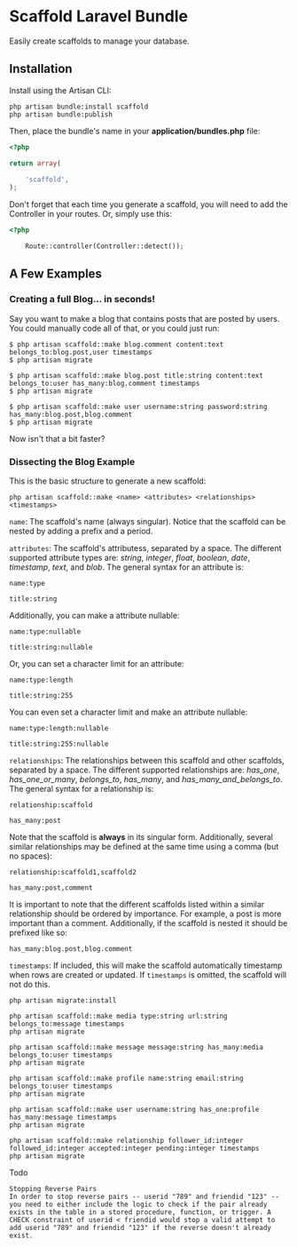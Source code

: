 # Scaffold Laravel Bundle

Easily create scaffolds to manage your database.

## Installation

Install using the Artisan CLI:

	php artisan bundle:install scaffold
	php artisan bundle:publish

Then, place the bundle's name in your **application/bundles.php** file:

```php
<?php

return array(

	'scaffold',
);
```

Don't forget that each time you generate a scaffold, you will need to add the
Controller in your routes. Or, simply use this:

```php
<?php

	Route::controller(Controller::detect());
```

## A Few Examples

### Creating a full Blog... in seconds!

Say you want to make a blog that contains posts that are posted by users. You could manually code all of that, or you
could just run:

	$ php artisan scaffold::make blog.comment content:text belongs_to:blog.post,user timestamps
	$ php artisan migrate

	$ php artisan scaffold::make blog.post title:string content:text belongs_to:user has_many:blog.comment timestamps
	$ php artisan migrate

	$ php artisan scaffold::make user username:string password:string has_many:blog.post,blog.comment
	$ php artisan migrate

Now isn't that a bit faster?

### Dissecting the Blog Example

This is the basic structure to generate a new scaffold:

	php artisan scaffold::make <name> <attributes> <relationships> <timestamps>

`name`: The scaffold's name (always singular). Notice that the scaffold can be
nested by adding a prefix and a period.

`attributes`: The scaffold's attributess, separated by a space. The
different supported attribute types are: _string_, _integer_, _float_,
_boolean_, _date_, _timestamp_, _text_, and _blob_. The general syntax for an
attribute is:

	name:type
	
	title:string

Additionally, you can make a attribute nullable:

	name:type:nullable
	
	title:string:nullable

Or, you can set a character limit for an attribute:

	name:type:length

	title:string:255

You can even set a character limit and make an attribute nullable:
	
	name:type:length:nullable
	
	title:string:255:nullable

`relationships`: The relationships between this scaffold and other scaffolds,
separated by a space. The different supported relationships are: _has_one_,
_has_one_or_many_, _belongs_to_, _has_many_, and _has_many_and_belongs_to_.
The general syntax for a relationship is:

	relationship:scaffold
	
	has_many:post

Note that the scaffold is **always** in its singular form. Additionally,
several similar relationships may be defined at the same time using a comma
(but no spaces):

	relationship:scaffold1,scaffold2
	
	has_many:post,comment

It is important to note that the different scaffolds listed within a
similar relationship should be ordered by importance. For example, a post
is more important than a comment. Additionally, if the scaffold is nested it
should be prefixed like so:

	has_many:blog.post,blog.comment

`timestamps`: If included, this will make the scaffold automatically timestamp
when rows are created or updated. If `timestamps` is omitted, the scaffold
will not do this.



	php artisan migrate:install

	php artisan scaffold::make media type:string url:string belongs_to:message timestamps
	php artisan migrate
	
	php artisan scaffold::make message message:string has_many:media belongs_to:user timestamps
	php artisan migrate

	php artisan scaffold::make profile name:string email:string belongs_to:user timestamps
	php artisan migrate

	php artisan scaffold::make user username:string has_one:profile has_many:message timestamps
	php artisan migrate

	php artisan scaffold::make relationship follower_id:integer followed_id:integer accepted:integer pending:integer timestamps
	php artisan migrate
	
Todo

	Stopping Reverse Pairs
	In order to stop reverse pairs -- userid "789" and friendid "123" -- you need to either include the logic to check if the pair already exists in the table in a stored procedure, function, or trigger. A CHECK constraint of userid < friendid would stop a valid attempt to add userid "789" and friendid "123" if the reverse doesn't already exist.


































